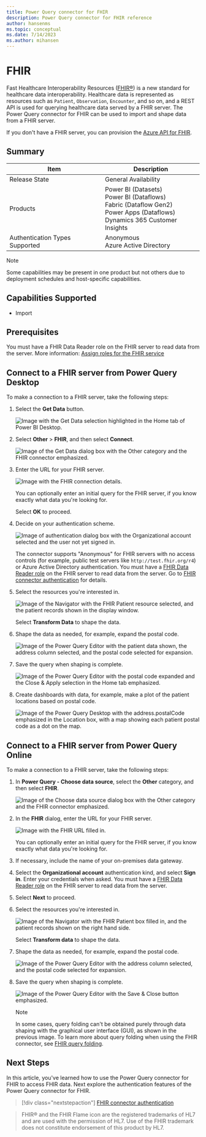 ```yaml
---
title: Power Query connector for FHIR
description: Power Query connector for FHIR reference
author: hansenms
ms.topic: conceptual
ms.date: 7/14/2023
ms.author: mihansen
---
```


# FHIR

Fast Healthcare Interoperability Resources ([FHIR&reg;](https://hl7.org/fhir)) is a new standard for healthcare data interoperability. Healthcare data is represented as resources such as `Patient`, `Observation`, `Encounter`, and so on, and a REST API is used for querying healthcare data served by a FHIR server. The Power Query connector for FHIR can be used to import and shape data from a FHIR server.

If you don't have a FHIR server, you can provision the [Azure API for FHIR](/azure/healthcare-apis/).

## Summary

| Item | Description |
| ---- | ----------- |
| Release State | General Availability |
| Products | Power BI (Datasets)<br/>Power BI (Dataflows)<br/>Fabric (Dataflow Gen2)<br/>Power Apps (Dataflows)<br/>Dynamics 365 Customer Insights |
| Authentication Types Supported | Anonymous<br/>Azure Active Directory |

>[!Note]
> Some capabilities may be present in one product but not others due to deployment schedules and host-specific capabilities.

## Capabilities Supported

* Import

## Prerequisites

You must have a FHIR Data Reader role on the FHIR server to read data from the server. More information: [Assign roles for the FHIR service](/azure/healthcare-apis/configure-azure-rbac#assign-roles-for-the-fhir-service)

## Connect to a FHIR server from Power Query Desktop

To make a connection to a FHIR server, take the following steps:

1. Select the **Get Data** button.

    ![Image with the Get Data selection highlighted in the Home tab of Power BI Desktop.](fhir-getdata.png)

2. Select **Other** > **FHIR**, and then select **Connect**.

    ![Image of the Get Data dialog box with the Other category and the FHIR connector emphasized.](fhir-getdata-more.png)

3. Enter the URL for your FHIR server.

    ![Image with the FHIR connection details.](fhir-connection-details.png)

    You can optionally enter an initial query for the FHIR server, if you know exactly what data you're looking for.

    Select **OK** to proceed.

4. Decide on your authentication scheme.

    ![Image of authentication dialog box with the Organizational account selected and the user not yet signed in.](fhir-sign-in.png)

    The connector supports "Anonymous" for FHIR servers with no access controls (for example, public test servers like `http://test.fhir.org/r4`) or Azure Active Directory authentication. You must have a [FHIR Data Reader role](#prerequisites) on the FHIR server to read data from the server. Go to [FHIR connector authentication](fhir-authentication.md) for details.

5. Select the resources you're interested in.

    ![Image of the Navigator with the FHIR Patient resource selected, and the patient records shown in the display window.](fhir-navigator.png)

    Select **Transform Data** to shape the data.

6. Shape the data as needed, for example, expand the postal code.

    ![Image of the Power Query Editor with the patient data shown, the address column selected, and the postal code selected for expansion.](fhir-shapedata.png)

7. Save the query when shaping is complete.

    ![Image of the Power Query Editor with the postal code expanded and the Close & Apply selection in the Home tab emphasized.](fhir-savequery.png)

8. Create dashboards with data, for example, make a plot of the patient locations based on postal code.

    ![Image of the Power Query Desktop with the address.postalCode emphasized in the Location box, with a map showing each patient postal code as a dot on the map.](fhir-plotpatientlocations.png)

## Connect to a FHIR server from Power Query Online

To make a connection to a FHIR server, take the following steps:

1. In **Power Query - Choose data source**, select the **Other** category, and then select **FHIR**.

   ![Image of the Choose data source dialog box with the Other category and the FHIR connector emphasized.](fhir-getdata-online.png)

2. In the **FHIR** dialog, enter the URL for your FHIR server.  

   ![Image with the FHIR URL filled in.](./fhir-access-online.png)

    You can optionally enter an initial query for the FHIR server, if you know exactly what data you're looking for.

3. If necessary, include the name of your on-premises data gateway.

4. Select the **Organizational account** authentication kind, and select **Sign in**. Enter your credentials when asked. You must have a [FHIR Data Reader role](#prerequisites) on the FHIR server to read data from the server.

5. Select **Next** to proceed.

6. Select the resources you're interested in.

   ![Image of the Navigator with the FHIR Patient box filled in, and the patient records shown on the right hand side.](./fhir-navigator-online.png)

   Select **Transform data** to shape the data.

7. Shape the data as needed, for example, expand the postal code.

   ![Image of the Power Query Editor with the address column selected, and the postal code selected for expansion.](./fhir-shapedata-online.png)

8. Save the query when shaping is complete.

   ![Image of the Power Query Editor with the Save & Close button emphasized.](./fhir-savequery-online.png)

   >[!Note]
   > In some cases, query folding can't be obtained purely through data shaping with the graphical user interface (GUI), as shown in the previous image. To learn more about query folding when using the FHIR connector, see [FHIR query folding](./fhir-queryfolding.md).

## Next Steps

In this article, you've learned how to use the Power Query connector for FHIR to access FHIR data. Next explore the authentication features of the Power Query connector for FHIR.

>[!div class="nextstepaction"]
>[FHIR connector authentication](fhir-authentication.md)

> FHIR&reg; and the FHIR Flame icon are the registered trademarks of HL7 and are used with the permission of HL7. Use of the FHIR trademark does not constitute endorsement of this product by HL7.
